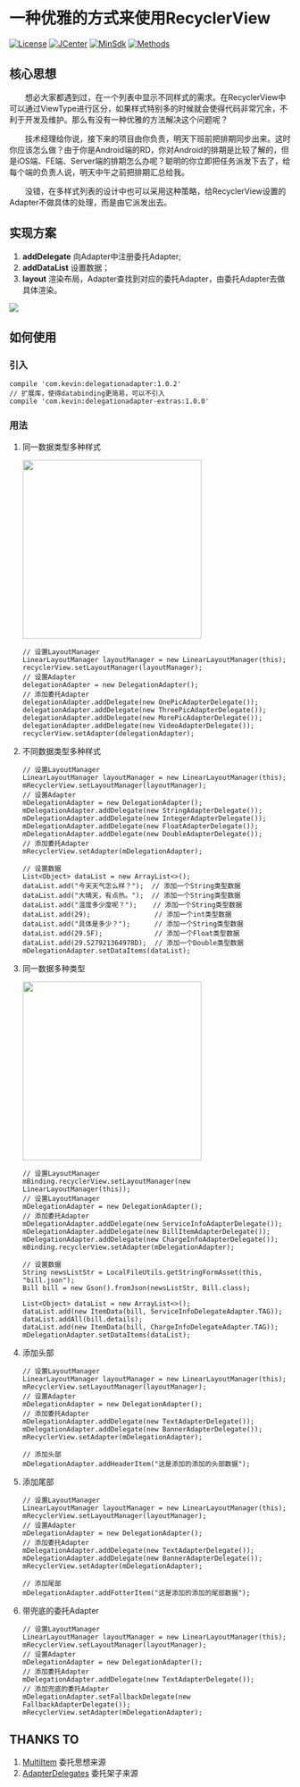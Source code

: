 # 一种优雅的方式来使用RecyclerView

[![License](https://img.shields.io/badge/License%20-Apache%202-337ab7.svg?style=flat-square)](https://www.apache.org/licenses/LICENSE-2.0)
[![JCenter](https://img.shields.io/badge/%20JCenter%20-1.0.2-5bc0de.svg?style=flat-square)](https://bintray.com/xuehuayous/maven/DelegationAdapter/_latestVersion)
[![MinSdk](https://img.shields.io/badge/%20MinSdk%20-%2014%2B%20-f0ad4e.svg?style=flat-square)](https://android-arsenal.com/api?level=14)
[![Methods](https://img.shields.io/badge/Methods%20%7C%20Size%20-%20901%20%7C%20121%20KB-d9534f.svg)](http://www.methodscount.com/?lib=com.scwang.smartrefresh%3ASmartRefreshLayout%3A1.0.4)

## 核心思想

　　想必大家都遇到过，在一个列表中显示不同样式的需求。在RecyclerView中可以通过ViewType进行区分，如果样式特别多的时候就会使得代码非常冗余，不利于开发及维护。那么有没有一种优雅的方法解决这个问题呢？

　　技术经理给你说，接下来的项目由你负责，明天下班前把排期同步出来。这时你应该怎么做？由于你是Android端的RD，你对Android的排期是比较了解的，但是iOS端、FE端、Server端的排期怎么办呢？聪明的你立即把任务派发下去了，给每个端的负责人说，明天中午之前把排期汇总给我。

　　没错，在多样式列表的设计中也可以采用这种策略，给RecyclerView设置的Adapter不做具体的处理，而是由它派发出去。

## 实现方案

1. **addDelegate** 向Adapter中注册委托Adapter;
2. **addDataList** 设置数据；
3. **layout** 渲染布局，Adapter查找到对应的委托Adapter，由委托Adapter去做具体渲染。

![](https://raw.githubusercontent.com/xuehuayous/DelegationAdapter/master/show.gif)

## 如何使用

### 引入

```
compile 'com.kevin:delegationadapter:1.0.2'
// 扩展库，使得databinding更简易，可以不引入
compile 'com.kevin:delegationadapter-extras:1.0.0'
```

### 用法

1. 同一数据类型多种样式

    <img src="https://raw.githubusercontent.com/xuehuayous/DelegationAdapter/master/sample/pic/01.png" width="320" />

    ```
    // 设置LayoutManager
    LinearLayoutManager layoutManager = new LinearLayoutManager(this);
    recyclerView.setLayoutManager(layoutManager);
    // 设置Adapter
    delegationAdapter = new DelegationAdapter();
    // 添加委托Adapter
    delegationAdapter.addDelegate(new OnePicAdapterDelegate());
    delegationAdapter.addDelegate(new ThreePicAdapterDelegate());
    delegationAdapter.addDelegate(new MorePicAdapterDelegate());
    delegationAdapter.addDelegate(new VideoAdapterDelegate());
    recyclerView.setAdapter(delegationAdapter);
    ```
    
2. 不同数据类型多种样式

    ```
    // 设置LayoutManager
    LinearLayoutManager layoutManager = new LinearLayoutManager(this);
    mRecyclerView.setLayoutManager(layoutManager);
    // 设置Adapter
    mDelegationAdapter = new DelegationAdapter();
    mDelegationAdapter.addDelegate(new StringAdapterDelegate());
    mDelegationAdapter.addDelegate(new IntegerAdapterDelegate());
    mDelegationAdapter.addDelegate(new FloatAdapterDelegate());
    mDelegationAdapter.addDelegate(new DoubleAdapterDelegate());
    // 添加委托Adapter
    mRecyclerView.setAdapter(mDelegationAdapter);
    
    // 设置数据
    List<Object> dataList = new ArrayList<>();
    dataList.add("今天天气怎么样？");  // 添加一个String类型数据
    dataList.add("大晴天，有点热。");  // 添加一个String类型数据
    dataList.add("温度多少度呢？");    // 添加一个String类型数据
    dataList.add(29);                // 添加一个int类型数据
    dataList.add("具体是多少？");      // 添加一个String类型数据
    dataList.add(29.5F);             // 添加一个Float类型数据
    dataList.add(29.527921364978D);  // 添加一个Double类型数据
    mDelegationAdapter.setDataItems(dataList);
    ```

3. 同一数据多种类型

    <img src="https://raw.githubusercontent.com/xuehuayous/DelegationAdapter/master/sample/pic/02.png" width="320" />

    ```
    // 设置LayoutManager
    mBinding.recyclerView.setLayoutManager(new LinearLayoutManager(this));
    // 设置LayoutManager
    mDelegationAdapter = new DelegationAdapter();
    // 添加委托Adapter
    mDelegationAdapter.addDelegate(new ServiceInfoAdapterDelegate());
    mDelegationAdapter.addDelegate(new BillItemAdapterDelegate());
    mDelegationAdapter.addDelegate(new ChargeInfoAdapterDelegate());
    mBinding.recyclerView.setAdapter(mDelegationAdapter);
    
    // 设置数据
    String newsListStr = LocalFileUtils.getStringFormAsset(this, "bill.json");
    Bill bill = new Gson().fromJson(newsListStr, Bill.class);
    
    List<Object> dataList = new ArrayList<>();
    dataList.add(new ItemData(bill, ServiceInfoDelegateAdapter.TAG));
    dataList.addAll(bill.details);
    dataList.add(new ItemData(bill, ChargeInfoDelegateAdapter.TAG));
    mDelegationAdapter.setDataItems(dataList);
    ```
    
4. 添加头部
    
    ```
    // 设置LayoutManager
    LinearLayoutManager layoutManager = new LinearLayoutManager(this);
    mRecyclerView.setLayoutManager(layoutManager);
    // 设置Adapter
    mDelegationAdapter = new DelegationAdapter();
    // 添加委托Adapter
    mDelegationAdapter.addDelegate(new TextAdapterDelegate());
    mDelegationAdapter.addDelegate(new BannerAdapterDelegate());
    mRecyclerView.setAdapter(mDelegationAdapter);
    
    // 添加头部
    mDelegationAdapter.addHeaderItem("这是添加的添加的头部数据");
    ```
    
4. 添加尾部
        
    ```
    // 设置LayoutManager
    LinearLayoutManager layoutManager = new LinearLayoutManager(this);
    mRecyclerView.setLayoutManager(layoutManager);
    // 设置Adapter
    mDelegationAdapter = new DelegationAdapter();
    // 添加委托Adapter
    mDelegationAdapter.addDelegate(new TextAdapterDelegate());
    mDelegationAdapter.addDelegate(new BannerAdapterDelegate());
    mRecyclerView.setAdapter(mDelegationAdapter);
    
    // 添加尾部
    mDelegationAdapter.addFotterItem("这是添加的添加的尾部数据");
    ```
    
5. 带兜底的委托Adapter

    ```
    // 设置LayoutManager
    LinearLayoutManager layoutManager = new LinearLayoutManager(this);
    mRecyclerView.setLayoutManager(layoutManager);
    // 设置Adapter
    mDelegationAdapter = new DelegationAdapter();
    // 添加委托Adapter
    mDelegationAdapter.addDelegate(new TextAdapterDelegate());
    // 添加兜底的委托Adapter
    mDelegationAdapter.setFallbackDelegate(new FallbackAdapterDelegate());
    mRecyclerView.setAdapter(mDelegationAdapter);
    ```

## THANKS TO

1. [MultiItem](https://github.com/free46000/MultiItem) 委托思想来源
2. [AdapterDelegates](https://github.com/sockeqwe/AdapterDelegates) 委托架子来源